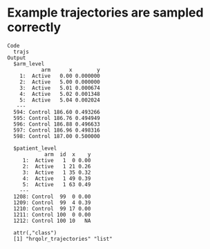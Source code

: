 # Example trajectories are sampled correctly

    Code
      trajs
    Output
      $arm_level
               arm      x        y
        1:  Active   0.00 0.000000
        2:  Active   5.00 0.000000
        3:  Active   5.01 0.000674
        4:  Active   5.02 0.001348
        5:  Active   5.04 0.002024
       ---                        
      594: Control 186.60 0.493266
      595: Control 186.76 0.494949
      596: Control 186.88 0.496633
      597: Control 186.96 0.498316
      598: Control 187.00 0.500000
      
      $patient_level
                arm  id  x    y
         1:  Active   1  0 0.00
         2:  Active   1 21 0.26
         3:  Active   1 35 0.32
         4:  Active   1 49 0.39
         5:  Active   1 63 0.49
        ---                    
      1208: Control  99  0 0.00
      1209: Control  99  4 0.39
      1210: Control  99 17 0.00
      1211: Control 100  0 0.00
      1212: Control 100 10   NA
      
      attr(,"class")
      [1] "hrqolr_trajectories" "list"               


